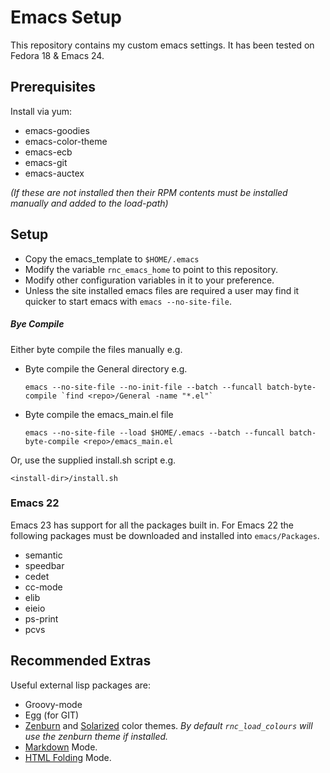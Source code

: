 
Emacs Setup
===========


This repository contains my custom emacs settings. It has been tested on Fedora 18 & Emacs 24.

Prerequisites
-------------
Install via yum:
+ emacs-goodies
+ emacs-color-theme
+ emacs-ecb
+ emacs-git
+ emacs-auctex

*(If these are not installed then their RPM contents must be installed manually and added to the load-path)*

Setup
-----
+ Copy the emacs_template to `$HOME/.emacs`
+ Modify the variable `rnc_emacs_home` to point to this repository.
+ Modify other configuration variables in it to your preference.
+ Unless the site installed emacs files are required a user may find it quicker to start emacs with `emacs --no-site-file`.

##### Bye Compile #####

Either byte compile the files manually e.g.

+ Byte compile the General directory e.g.

	``emacs --no-site-file --no-init-file --batch --funcall batch-byte-compile `find <repo>/General -name "*.el"` ``

+ Byte compile the emacs_main.el file

	``emacs --no-site-file --load $HOME/.emacs --batch --funcall batch-byte-compile <repo>/emacs_main.el``

Or, use the supplied install.sh script e.g.

   ``<install-dir>/install.sh``



### Emacs 22 ###
Emacs 23 has support for all the packages built in. For Emacs 22 the following packages must be downloaded and installed into `emacs/Packages`.
* semantic
* speedbar
* cedet
* cc-mode
* elib
* eieio
* ps-print
* pcvs


Recommended Extras
------------------
Useful external lisp packages are:
+ Groovy-mode
+ Egg (for GIT)
+ [Zenburn] and [Solarized] color themes.
   *By default `rnc_load_colours` will use the zenburn theme if installed.*
+ [Markdown] Mode.
+ [HTML Folding] Mode.

[Zenburn]:      https://github.com/bbatsov/zenburn-emacs
[Solarized]:    https://github.com/sellout/emacs-color-theme-solarized
[Markdown]:     http://jblevins.org/git/markdown-mode.git
[HTML Folding]: https://github.com/ataka/html-fold
